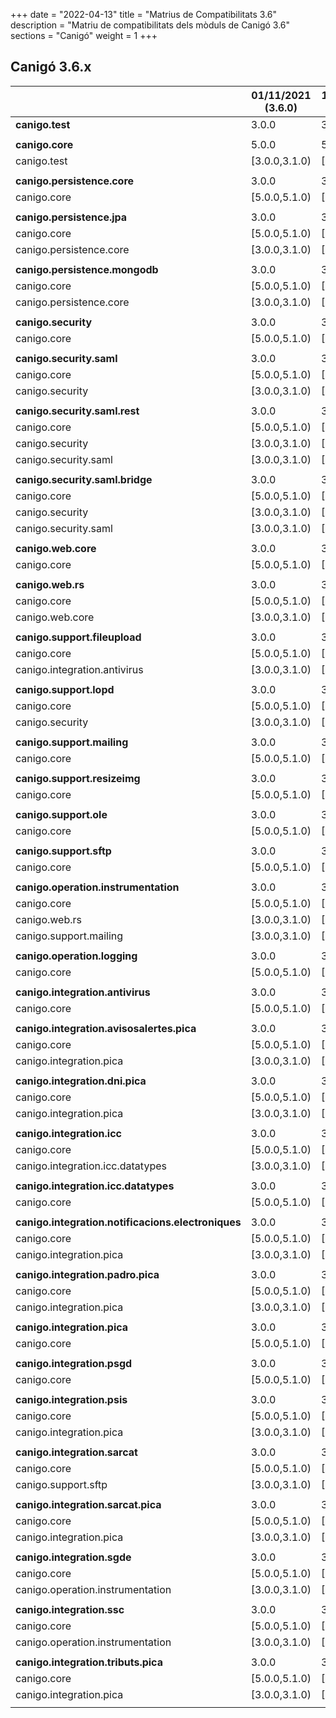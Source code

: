 +++
date        = "2022-04-13"
title       = "Matrius de Compatibilitats 3.6"
description = "Matriu de compatibilitats dels mòduls de Canigó 3.6"
sections    = "Canigó"
weight      = 1
+++

## Canigó 3.6.x

|                                                   		| 01/11/2021 (3.6.0)		| 13/12/2021 (3.6.1)		| 17/12/2021 (3.6.2)		| 27/12/2021 (3.6.3)		| 13/04/2022 (3.6.4)		|
|---------------------------------------------------		|------------------			|------------------			|------------------			|------------------			|------------------			|
| **canigo.test**                                   		| 3.0.0         			| 3.0.1         			| 3.0.2         			| 3.0.3         			| 3.0.4         		    |
|                                                   		|               			|               			|               			|               			|              			    |
| **canigo.core**                                   		| 5.0.0         			| 5.0.1         			| 5.0.2         			| 5.0.3         			| 5.0.4         			|
| canigo.test                                       		| [3.0.0,3.1.0)  			| [3.0.0,3.1.0)  			| [3.0.0,3.1.0)  			| [3.0.0,3.1.0)  			| [3.0.0,3.1.0)  			|
|                                                   		|               			|               			|               			|               			|               			|
| **canigo.persistence.core**                        		| 3.0.0          			| 3.0.1          			| 3.0.2          			| 3.0.3          			| 3.0.4          			|
| canigo.core                                       		| [5.0.0,5.1.0)  			| [5.0.0,5.1.0)  			| [5.0.0,5.1.0)  			| [5.0.0,5.1.0)  			| [5.0.0,5.1.0)  			|
|                                                   		|               			|               			|               			|               			|               			|
| **canigo.persistence.jpa**                         		| 3.0.0         			| 3.0.1         			| 3.0.2         			| 3.0.3         			| 3.0.4         			|
| canigo.core                                       		| [5.0.0,5.1.0)  			| [5.0.0,5.1.0)  			| [5.0.0,5.1.0)  			| [5.0.0,5.1.0)  			| [5.0.0,5.1.0)  			|
| canigo.persistence.core                           		| [3.0.0,3.1.0)  			| [3.0.0,3.1.0)  			| [3.0.0,3.1.0)  			| [3.0.0,3.1.0)  			| [3.0.0,3.1.0)  			|
|                                                   		|               			|               			|               			|               			|               			|
| **canigo.persistence.mongodb**                     		| 3.0.0          			| 3.0.1          			| 3.0.2          			| 3.0.3               		| 3.0.4               		|
| canigo.core                                       		| [5.0.0,5.1.0)  			| [5.0.0,5.1.0)  			| [5.0.0,5.1.0)  			| [5.0.0,5.1.0)  			| [5.0.0,5.1.0)  			|
| canigo.persistence.core                           		| [3.0.0,3.1.0)  			| [3.0.0,3.1.0)  			| [3.0.0,3.1.0)  			| [3.0.0,3.1.0)  			| [3.0.0,3.1.0)  			|
|                                                   		|               			|               			|               			|               			|               			|
| **canigo.security**                                		| 3.0.0         			| 3.0.1         			| 3.0.2         			| 3.0.3         			| 3.0.4         			|
| canigo.core                                       		| [5.0.0,5.1.0)  			| [5.0.0,5.1.0)  			| [5.0.0,5.1.0)  			| [5.0.0,5.1.0)  			| [5.0.0,5.1.0)  			|
|                                                   		|               			|               			|               			|               			|               			|
| **canigo.security.saml**                           		| 3.0.0         			| 3.0.1         			| 3.0.2         			| 3.0.3         			| 3.0.4         			|
| canigo.core                                       		| [5.0.0,5.1.0)  			| [5.0.0,5.1.0)  			| [5.0.0,5.1.0)  			| [5.0.0,5.1.0)  			| [5.0.0,5.1.0)  			|
| canigo.security                                   		| [3.0.0,3.1.0) 			| [3.0.0,3.1.0) 			| [3.0.0,3.1.0) 			| [3.0.0,3.1.0) 			| [3.0.0,3.1.0) 			|
|                                                   		|               			|               			|               			|               			|               			|
| **canigo.security.saml.rest**                      		| 3.0.0          			| 3.0.1          			| 3.0.2          			| 3.0.3          			| 3.0.4          			|
| canigo.core                                       		| [5.0.0,5.1.0)  			| [5.0.0,5.1.0)  			| [5.0.0,5.1.0)  			| [5.0.0,5.1.0)  			| [5.0.0,5.1.0)  			|
| canigo.security                                   		| [3.0.0,3.1.0) 			| [3.0.0,3.1.0) 			| [3.0.0,3.1.0) 			| [3.0.0,3.1.0)   			| [3.0.0,3.1.0)  			|
| canigo.security.saml                               		| [3.0.0,3.1.0) 			| [3.0.0,3.1.0) 			| [3.0.0,3.1.0) 			| [3.0.0,3.1.0) 			| [3.0.0,3.1.0) 			|
|                                                   		|               			|               			|               			|               			|               			|
| **canigo.security.saml.bridge**                    		| 3.0.0          			| 3.0.1          			| 3.0.2          			| 3.0.3          			| 3.0.4          			|
| canigo.core                                       		| [5.0.0,5.1.0)  			| [5.0.0,5.1.0)  			| [5.0.0,5.1.0)  			| [5.0.0,5.1.0)  			| [5.0.0,5.1.0)  			|
| canigo.security                                   		| [3.0.0,3.1.0) 			| [3.0.0,3.1.0) 			| [3.0.0,3.1.0) 			| [3.0.0,3.1.0) 			| [3.0.0,3.1.0) 			|
| canigo.security.saml                               		| [3.0.0,3.1.0) 			| [3.0.0,3.1.0) 			| [3.0.0,3.1.0) 			| [3.0.0,3.1.0) 			| [3.0.0,3.1.0) 			|
|                                                   		|               			|               			|               			|               			|               			|
| **canigo.web.core**                                		| 3.0.0         			| 3.0.1         			| 3.0.2         			| 3.0.3         			| 3.0.4         			|
| canigo.core                                       		| [5.0.0,5.1.0)  			| [5.0.0,5.1.0)  			| [5.0.0,5.1.0)  			| [5.0.0,5.1.0)  			| [5.0.0,5.1.0)  			|
|                                                   		|               			|               			|               			|               			|               			|
| **canigo.web.rs**                                  		| 3.0.0         			| 3.0.1         			| 3.0.2         			| 3.0.3         			| 3.0.4         			|
| canigo.core                                       		| [5.0.0,5.1.0)  			| [5.0.0,5.1.0)  			| [5.0.0,5.1.0)  			| [5.0.0,5.1.0)  			| [5.0.0,5.1.0)  			|
| canigo.web.core                                   		| [3.0.0,3.1.0) 			| [3.0.0,3.1.0) 			| [3.0.0,3.1.0) 			| [3.0.0,3.1.0) 			| [3.0.0,3.1.0) 			|
|                                                   		|               			|               			|               			|               			|               			|
| **canigo.support.fileupload**                      		| 3.0.0         			| 3.0.1         			| 3.0.2         			| 3.0.3         			| 3.0.4         			|
| canigo.core                                       		| [5.0.0,5.1.0)  			| [5.0.0,5.1.0)  			| [5.0.0,5.1.0)  			| [5.0.0,5.1.0)  			| [5.0.0,5.1.0)  			|
| canigo.integration.antivirus                      		| [3.0.0,3.1.0) 			| [3.0.0,3.1.0) 			| [3.0.0,3.1.0) 			| [3.0.0,3.1.0) 			| [3.0.0,3.1.0) 			|
|                                                   		|               			|               			|               			|               			|               			|
| **canigo.support.lopd**                            		| 3.0.0         			| 3.0.1         			| 3.0.2         			| 3.0.3         			| 3.0.4         			|
| canigo.core                                       		| [5.0.0,5.1.0)  			| [5.0.0,5.1.0)  			| [5.0.0,5.1.0)  			| [5.0.0,5.1.0)  			| [5.0.0,5.1.0)  			|
| canigo.security                                   		| [3.0.0,3.1.0) 			| [3.0.0,3.1.0) 			| [3.0.0,3.1.0) 			| [3.0.0,3.1.0) 			| [3.0.0,3.1.0) 			|
|                                                   		|               			|               			|               			|               			|               			|
| **canigo.support.mailing**                         		| 3.0.0         			| 3.0.1         			| 3.0.2         			| 3.0.3         			| 3.0.4         			|
| canigo.core                                       		| [5.0.0,5.1.0)  			| [5.0.0,5.1.0)  			| [5.0.0,5.1.0)  			| [5.0.0,5.1.0)  			| [5.0.0,5.1.0)  			|
|                                                   		|               			|               			|               			|               			|               			|
| **canigo.support.resizeimg**                         	| 3.0.0         			| 3.0.1         			| 3.0.2         			| 3.0.3         			| 3.0.4         			|
| canigo.core                                       		| [5.0.0,5.1.0)  			| [5.0.0,5.1.0)  			| [5.0.0,5.1.0)  			| [5.0.0,5.1.0)  			| [5.0.0,5.1.0)  			|
|                                                   		|               			|               			|               			|               			|               			|
| **canigo.support.ole**                             		| 3.0.0         			| 3.0.1         			| 3.0.2         			| 3.0.3         			| 3.0.4         			|
| canigo.core                                       		| [5.0.0,5.1.0)  			| [5.0.0,5.1.0)  			| [5.0.0,5.1.0)  			| [5.0.0,5.1.0)  			| [5.0.0,5.1.0)  			|
|                                                   		|               			|               			|               			|               			|               			|
| **canigo.support.sftp**                            		| 3.0.0         			| 3.0.1         			| 3.0.2         			| 3.0.3         			| 3.0.4         			|
| canigo.core                                       		| [5.0.0,5.1.0)  			| [5.0.0,5.1.0)  			| [5.0.0,5.1.0)  			| [5.0.0,5.1.0)  			| [5.0.0,5.1.0)  			|
|                                                   		|               			|               			|               			|               			|               			|
| **canigo.operation.instrumentation**               		| 3.0.0         			| 3.0.1         			| 3.0.2         			| 3.0.3         			| 3.0.4         			|
| canigo.core                                       		| [5.0.0,5.1.0)  			| [5.0.0,5.1.0)  			| [5.0.0,5.1.0)  			| [5.0.0,5.1.0)  			| [5.0.0,5.1.0)  			|
| canigo.web.rs                                   			| [3.0.0,3.1.0) 			| [3.0.0,3.1.0) 			| [3.0.0,3.1.0) 			| [3.0.0,3.1.0) 			| [3.0.0,3.1.0) 			|
| canigo.support.mailing                           		| [3.0.0,3.1.0) 			| [3.0.0,3.1.0) 			| [3.0.0,3.1.0) 			| [3.0.0,3.1.0) 			| [3.0.0,3.1.0) 			|
|                                                   		|               			|               			|               			|               			|               			|
| **canigo.operation.logging**                       		| 3.0.0         			| 3.0.1         			| 3.0.2         			| 3.0.3         			| 3.0.4         			|
| canigo.core                                       		| [5.0.0,5.1.0)  			| [5.0.0,5.1.0)  			| [5.0.0,5.1.0)  			| [5.0.0,5.1.0)  			| [5.0.0,5.1.0)  			|
|                                                   		|               			|               			|               			|               			|               			|
| **canigo.integration.antivirus**                   		| 3.0.0         			| 3.0.1         			| 3.0.2         			| 3.0.3         			| 3.0.4         			|
| canigo.core                                       		| [5.0.0,5.1.0)  			| [5.0.0,5.1.0)  			| [5.0.0,5.1.0)  			| [5.0.0,5.1.0)  			| [5.0.0,5.1.0)  			|
|                                                   		|               			|               			|               			|               			|               			|
| **canigo.integration.avisosalertes.pica**          		| 3.0.0         			| 3.0.1         			| 3.0.2         			| 3.0.3         			| 3.0.4         			|
| canigo.core                                       		| [5.0.0,5.1.0)  			| [5.0.0,5.1.0)  			| [5.0.0,5.1.0)  			| [5.0.0,5.1.0)  			| [5.0.0,5.1.0)  			|
| canigo.integration.pica                           		| [3.0.0,3.1.0) 			| [3.0.0,3.1.0) 			| [3.0.0,3.1.0) 			| [3.0.0,3.1.0) 			| [3.0.0,3.1.0) 			|
|                                                   		|               			|               			|               			|               			|               			|
| **canigo.integration.dni.pica**                    		| 3.0.0         			| 3.0.1         			| 3.0.2         			| 3.0.3         			| 3.0.4         			|
| canigo.core                                       		| [5.0.0,5.1.0)  			| [5.0.0,5.1.0)  			| [5.0.0,5.1.0)  			| [5.0.0,5.1.0)  			| [5.0.0,5.1.0)  			|
| canigo.integration.pica                           		| [3.0.0,3.1.0) 			| [3.0.0,3.1.0) 			| [3.0.0,3.1.0) 			| [3.0.0,3.1.0) 			| [3.0.0,3.1.0) 			|
|                                                   		|               			|               			|               			|               			|               			|
| **canigo.integration.icc**                         		| 3.0.0         			| 3.0.1         			| 3.0.2         			| 3.0.3         			| 3.0.4         			|
| canigo.core                                       		| [5.0.0,5.1.0)  			| [5.0.0,5.1.0)  			| [5.0.0,5.1.0)  			| [5.0.0,5.1.0)  			| [5.0.0,5.1.0)  			|
| canigo.integration.icc.datatypes                  		| [3.0.0,3.1.0)  			| [3.0.0,3.1.0)  			| [3.0.0,3.1.0)  			| [3.0.0,3.1.0)  			| [3.0.0,3.1.0)  			|
|                                                   		|               			|               			|               			|               			|               			|
| **canigo.integration.icc.datatypes**               		| 3.0.0         			| 3.0.1         			| 3.0.2         			| 3.0.3         			| 3.0.4         			|
| canigo.core                                       		| [5.0.0,5.1.0)  			| [5.0.0,5.1.0)  			| [5.0.0,5.1.0)  			| [5.0.0,5.1.0)  			| [5.0.0,5.1.0)  			|
|                                                   		|               			|               			|               			|               			|               			|
| **canigo.integration.notificacions.electroniques** 		| 3.0.0         			| 3.0.1         			| 3.0.2         			| 3.0.3         			| 3.0.4         			|
| canigo.core                                       		| [5.0.0,5.1.0)  			| [5.0.0,5.1.0)  			| [5.0.0,5.1.0)  			| [5.0.0,5.1.0)  			| [5.0.0,5.1.0)  			|
| canigo.integration.pica                           		| [3.0.0,3.1.0) 			| [3.0.0,3.1.0) 			| [3.0.0,3.1.0) 			| [3.0.0,3.1.0) 			| [3.0.0,3.1.0) 			|
|                                                   		|               			|               			|               			|               			|               			|
| **canigo.integration.padro.pica**                  		| 3.0.0         			| 3.0.1         			| 3.0.2         			| 3.0.3         			| 3.0.4         			|
| canigo.core                                       		| [5.0.0,5.1.0)  			| [5.0.0,5.1.0)  			| [5.0.0,5.1.0)  			| [5.0.0,5.1.0)  			| [5.0.0,5.1.0)  			|
| canigo.integration.pica                           		| [3.0.0,3.1.0) 			| [3.0.0,3.1.0) 			| [3.0.0,3.1.0) 			| [3.0.0,3.1.0) 			| [3.0.0,3.1.0) 			|
|                                                   		|               			|               			|               			|               			|               			|
| **canigo.integration.pica**                        		| 3.0.0         			| 3.0.1         			| 3.0.2         			| 3.0.3         			| 3.0.4         			|
| canigo.core                                       		| [5.0.0,5.1.0)  			| [5.0.0,5.1.0)  			| [5.0.0,5.1.0)  			| [5.0.0,5.1.0)  			| [5.0.0,5.1.0)  			|
|                                                   		|               			|               			|               			|               			|               			|
| **canigo.integration.psgd**                        		| 3.0.0         			| 3.0.1         			| 3.0.2         			| 3.0.3         			| 3.0.4         			|
| canigo.core                                       		| [5.0.0,5.1.0)  			| [5.0.0,5.1.0)  			| [5.0.0,5.1.0)  			| [5.0.0,5.1.0)  			| [5.0.0,5.1.0)  			|
|                                                   		|               			|               			|               			|               			|               			|
| **canigo.integration.psis**                        		| 3.0.0         			| 3.0.1         			| 3.0.2         			| 3.0.3         			| 3.0.4         			|
| canigo.core                                       		| [5.0.0,5.1.0)  			| [5.0.0,5.1.0)  			| [5.0.0,5.1.0)  			| [5.0.0,5.1.0)  			| [5.0.0,5.1.0)  			|
| canigo.integration.pica                           		| [3.0.0,3.1.0) 			| [3.0.0,3.1.0) 			| [3.0.0,3.1.0) 			| [3.0.0,3.1.0) 			| [3.0.0,3.1.0) 			|
|                                                   		|               			|               			|               			|               			|               			|
| **canigo.integration.sarcat**                      		| 3.0.0         			| 3.0.1         			| 3.0.2         			| 3.0.3         			| 3.0.4         			|
| canigo.core                                       		| [5.0.0,5.1.0)  			| [5.0.0,5.1.0)  			| [5.0.0,5.1.0)  			| [5.0.0,5.1.0)  			| [5.0.0,5.1.0)  			|
| canigo.support.sftp                               		| [3.0.0,3.1.0) 			| [3.0.0,3.1.0) 			| [3.0.0,3.1.0) 			| [3.0.0,3.1.0) 			| [3.0.0,3.1.0) 			|
|                                                   		|               			|               			|               			|               			|               			|
| **canigo.integration.sarcat.pica**                 		| 3.0.0         			| 3.0.1         			| 3.0.2         			| 3.0.3         			| 3.0.4         			|
| canigo.core                                       		| [5.0.0,5.1.0)  			| [5.0.0,5.1.0)  			| [5.0.0,5.1.0)  			| [5.0.0,5.1.0)  			| [5.0.0,5.1.0)  			|
| canigo.integration.pica                           		| [3.0.0,3.1.0) 			| [3.0.0,3.1.0) 			| [3.0.0,3.1.0) 			| [3.0.0,3.1.0) 			| [3.0.0,3.1.0) 			|
|                                                   		|               			|               			|               			|               			|               			|
| **canigo.integration.sgde**                        		| 3.0.0         			| 3.0.1         			| 3.0.2         			| 3.0.3         			| 3.0.4         			|
| canigo.core                                       		| [5.0.0,5.1.0)  			| [5.0.0,5.1.0)  			| [5.0.0,5.1.0)  			| [5.0.0,5.1.0)  			| [5.0.0,5.1.0)  			|
| canigo.operation.instrumentation                  		| [3.0.0,3.1.0) 			| [3.0.0,3.1.0) 			| [3.0.0,3.1.0) 			| [3.0.0,3.1.0) 			| [3.0.0,3.1.0) 			|
|                                                   		|               			|               			|               			|               			|               			|
| **canigo.integration.ssc**                         		| 3.0.0         			| 3.0.1         			| 3.0.2         			| 3.0.3         			| 3.0.4         			|
| canigo.core                                       		| [5.0.0,5.1.0)  			| [5.0.0,5.1.0)  			| [5.0.0,5.1.0)  			| [5.0.0,5.1.0)  			| [5.0.0,5.1.0)  			|
| canigo.operation.instrumentation                  		| [3.0.0,3.1.0) 			| [3.0.0,3.1.0) 			| [3.0.0,3.1.0) 			| [3.0.0,3.1.0) 			| [3.0.0,3.1.0) 			|
|                                                   		|               			|               			|               			|               			|               			|
| **canigo.integration.tributs.pica**                		| 3.0.0         			| 3.0.1         			| 3.0.2         			| 3.0.3         			| 3.0.4         			|
| canigo.core                                       		| [5.0.0,5.1.0)  			| [5.0.0,5.1.0)  			| [5.0.0,5.1.0)  			| [5.0.0,5.1.0)  			| [5.0.0,5.1.0)  			|
| canigo.integration.pica                           		| [3.0.0,3.1.0) 			| [3.0.0,3.1.0) 			| [3.0.0,3.1.0) 			| [3.0.0,3.1.0) 			| [3.0.0,3.1.0) 			|
|                                                   		|               			|               			|               			|               			|               			|
